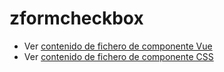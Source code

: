 # zformcheckbox

 - Ver [contenido de fichero de componente Vue](./zformcheckbox.vue)
 - Ver [contenido de fichero de componente CSS](./zformcheckbox.css)
